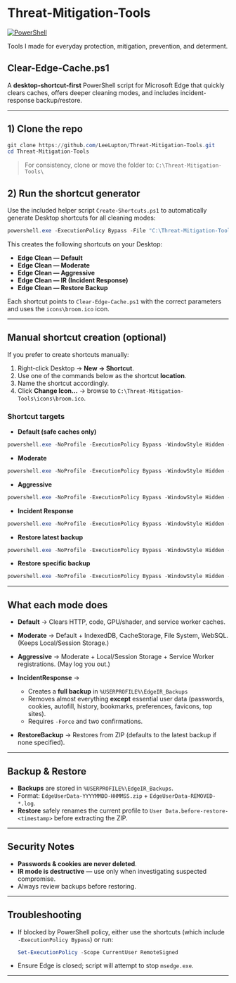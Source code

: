 # Threat-Mitigation-Tools
[![PowerShell](https://img.shields.io/badge/PowerShell-0078D7?style=for-the-badge&logo=powershell&logoColor=white)](https://learn.microsoft.com/powershell/)

Tools I made for everyday protection, mitigation, prevention, and determent.

## Clear-Edge-Cache.ps1
A **desktop-shortcut-first** PowerShell script for Microsoft Edge that quickly clears caches, offers deeper cleaning modes, and includes incident-response backup/restore.

---

## 1) Clone the repo
```powershell
git clone https://github.com/LeeLupton/Threat-Mitigation-Tools.git
cd Threat-Mitigation-Tools
````

> For consistency, clone or move the folder to:
> `C:\Threat-Mitigation-Tools\`

## 2) Run the shortcut generator

Use the included helper script `Create-Shortcuts.ps1` to automatically generate Desktop shortcuts for all cleaning modes:

```powershell
powershell.exe -ExecutionPolicy Bypass -File "C:\Threat-Mitigation-Tools\Create-Shortcuts.ps1"
```

This creates the following shortcuts on your Desktop:

* **Edge Clean — Default**
* **Edge Clean — Moderate**
* **Edge Clean — Aggressive**
* **Edge Clean — IR (Incident Response)**
* **Edge Clean — Restore Backup**

Each shortcut points to `Clear-Edge-Cache.ps1` with the correct parameters and uses the `icons\broom.ico` icon.

---

## Manual shortcut creation (optional)

If you prefer to create shortcuts manually:

1. Right-click Desktop → **New → Shortcut**.
2. Use one of the commands below as the shortcut **location**.
3. Name the shortcut accordingly.
4. Click **Change Icon…** → browse to `C:\Threat-Mitigation-Tools\icons\broom.ico`.

### Shortcut targets

* **Default (safe caches only)**

```powershell
powershell.exe -NoProfile -ExecutionPolicy Bypass -WindowStyle Hidden -File "C:\Threat-Mitigation-Tools\Clear-Edge-Cache.ps1"
```

* **Moderate**

```powershell
powershell.exe -NoProfile -ExecutionPolicy Bypass -WindowStyle Hidden -File "C:\Threat-Mitigation-Tools\Clear-Edge-Cache.ps1" -Moderate
```

* **Aggressive**

```powershell
powershell.exe -NoProfile -ExecutionPolicy Bypass -WindowStyle Hidden -File "C:\Threat-Mitigation-Tools\Clear-Edge-Cache.ps1" -Aggressive
```

* **Incident Response**

```powershell
powershell.exe -NoProfile -ExecutionPolicy Bypass -WindowStyle Hidden -File "C:\Threat-Mitigation-Tools\Clear-Edge-Cache.ps1" -IncidentResponse -Force
```

* **Restore latest backup**

```powershell
powershell.exe -NoProfile -ExecutionPolicy Bypass -WindowStyle Hidden -File "C:\Threat-Mitigation-Tools\Clear-Edge-Cache.ps1" -RestoreBackup
```

* **Restore specific backup**

```powershell
powershell.exe -NoProfile -ExecutionPolicy Bypass -WindowStyle Hidden -File "C:\Threat-Mitigation-Tools\Clear-Edge-Cache.ps1" -RestoreBackup -RestoreBackupPath "C:\Users\Lee\EdgeIR_Backups\EdgeUserData-20250816-010203.zip"
```

---

## What each mode does

* **Default** → Clears HTTP, code, GPU/shader, and service worker caches.
* **Moderate** → Default + IndexedDB, CacheStorage, File System, WebSQL. (Keeps Local/Session Storage.)
* **Aggressive** → Moderate + Local/Session Storage + Service Worker registrations. (May log you out.)
* **IncidentResponse** →

  * Creates a **full backup** in `%USERPROFILE%\EdgeIR_Backups`
  * Removes almost everything **except** essential user data (passwords, cookies, autofill, history, bookmarks, preferences, favicons, top sites).
  * Requires `-Force` and two confirmations.
* **RestoreBackup** → Restores from ZIP (defaults to the latest backup if none specified).

---

## Backup & Restore

* **Backups** are stored in `%USERPROFILE%\EdgeIR_Backups`.
* Format: `EdgeUserData-YYYYMMDD-HHMMSS.zip` + `EdgeUserData-REMOVED-*.log`.
* **Restore** safely renames the current profile to `User Data.before-restore-<timestamp>` before extracting the ZIP.

---

## Security Notes

* **Passwords & cookies are never deleted**.
* **IR mode is destructive** — use only when investigating suspected compromise.
* Always review backups before restoring.

---

## Troubleshooting

* If blocked by PowerShell policy, either use the shortcuts (which include `-ExecutionPolicy Bypass`) or run:

  ```powershell
  Set-ExecutionPolicy -Scope CurrentUser RemoteSigned
  ```
* Ensure Edge is closed; script will attempt to stop `msedge.exe`.

---
